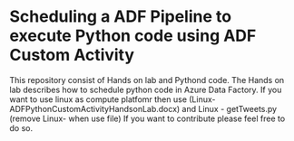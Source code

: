 # Scheduling a ADF Pipeline to execute Python code using ADF Custom Activity
This repository consist of Hands on lab and Pythond code. The Hands on lab describes how to schedule python code in Azure Data Factory. If you want to use linux as compute platfomr then use (Linux- ADFPythonCustomActivityHandsonLab.docx) and Linux - getTweets.py (remove Linux- when use file)
If you want to contribute please feel free to do so.  
